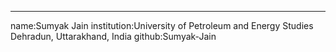 ---
name:Sumyak Jain
institution:University of Petroleum and Energy Studies Dehradun, Uttarakhand, India
github:Sumyak-Jain
